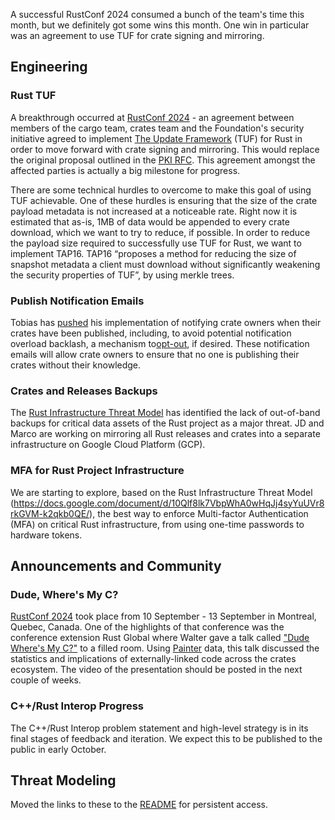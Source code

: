 A successful RustConf 2024 consumed a bunch of the team's time this month, but we definitely got some wins this month. One win in particular was an agreement to use TUF for crate signing and mirroring.

## Engineering

### Rust TUF

A breakthrough occurred at [RustConf 2024](https://rustconf.com) - an agreement between members of the cargo team, crates team and the Foundation's security initiative agreed to implement [The Update Framework](https://theupdateframework.io/) (TUF) for Rust in order to move forward with crate signing and mirroring.  This would replace the original proposal outlined in the [PKI RFC](https://github.com/rust-lang/rfcs/pull/3579). This agreement amongst the affected parties is actually a big milestone for progress.

There are some technical hurdles to overcome to make this goal of using TUF achievable. One of these hurdles is ensuring that the size of the crate payload metadata is not increased at a noticeable rate. Right now it is estimated that as-is, 1MB of data would be appended to every crate download, which we want to try to reduce, if possible. In order to reduce the payload size required to successfully use TUF for Rust, we want to implement TAP16. TAP16 “proposes a method for reducing the size of snapshot metadata a client must download without significantly weakening the security properties of TUF”, by using merkle trees.

### Publish Notification Emails

Tobias has [pushed](https://github.com/rust-lang/crates.io/pull/9341/) his implementation of notifying crate owners when their crates have been published, including, to avoid potential notification overload backlash, a mechanism to[opt-out](https://github.com/rust-lang/crates.io/pull/9359), if desired. These notification emails will allow crate owners to ensure that no one is publishing their crates without their knowledge.

### Crates and Releases Backups

The [Rust Infrastructure Threat Model](https://docs.google.com/document/d/10Qlf8lk7VbpWhA0wHqJj4syYuUVr8rkGVM-k2qkb0QE/) has identified the lack of out-of-band backups for critical data assets of the Rust project as a major threat. JD and Marco are working on mirroring all Rust releases and crates into a separate infrastructure on Google Cloud Platform (GCP).

### MFA for Rust Project Infrastructure

We are starting to explore, based on the Rust Infrastructure Threat Model (https://docs.google.com/document/d/10Qlf8lk7VbpWhA0wHqJj4syYuUVr8rkGVM-k2qkb0QE/), the best way to enforce Multi-factor Authentication (MFA) on critical Rust infrastructure, from using one-time passwords to hardware tokens.

## Announcements and Community

### Dude, Where's My C?

[RustConf 2024](https://rustconf.com/) took place from 10 September - 13 September in Montreal, Quebec, Canada. One of the highlights of that conference was the conference extension Rust Global where Walter gave a talk called ["Dude Where's My C?"](https://rustconf.com/programs/#1083) to a filled room. Using [Painter](https://github.com/rustfoundation/painter) data, this talk discussed the statistics and implications of externally-linked code across the crates ecosystem. The video of the presentation should be posted in the next couple of weeks.

### C++/Rust Interop Progress

The C++/Rust Interop problem statement and high-level strategy is in its final stages of feedback and iteration. We expect this to be published to the public in early October.

## Threat Modeling

Moved the links to these to the [README](./README.md) for persistent access.